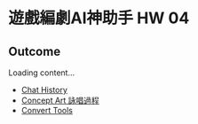 # 遊戲編劇AI神助手 HW 04

<script src="https://cdn.jsdelivr.net/npm/js-yaml@4/dist/js-yaml.min.js"></script>
<script src="https://posetmage.com/cdn/js/parser/convertYamlToHtml.js"></script>
<script src="https://posetmage.com/cdn/js/parser/EmbbedHtmlFromYaml.js"></script>



## Outcome
<div yml-path="./proposal.yml" html-path="https://shinra.posetmage.com/Grimoire/Forging/Converter/proposal/proposal.html" height="500px">
    Loading content...
</div>

* [Chat History](./chat.html)
* [Concept Art 詠唱過程](./Concept%20Art)
* [Convert Tools](https://shinra.posetmage.com/Grimoire/Forging/Converter/)